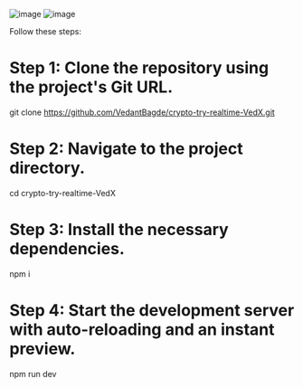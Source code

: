 ![image](https://github.com/user-attachments/assets/82a7987b-aeaa-4248-9c6f-381cb49459b3)
![image](https://github.com/user-attachments/assets/948bb9d6-c83f-4bc5-87bc-1acf8188ac73)

Follow these steps:

# Step 1: Clone the repository using the project's Git URL.
git clone https://github.com/VedantBagde/crypto-try-realtime-VedX.git

# Step 2: Navigate to the project directory.
cd crypto-try-realtime-VedX

# Step 3: Install the necessary dependencies.
npm i

# Step 4: Start the development server with auto-reloading and an instant preview.
npm run dev
